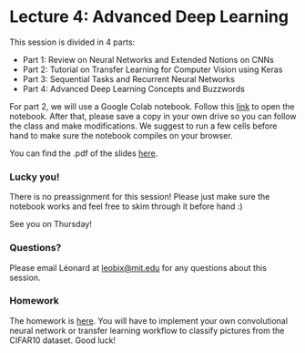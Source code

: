 # Lecture 4: Advanced Deep Learning

This session is divided in 4 parts:
- Part 1: Review on Neural Networks and Extended Notions on CNNs
- Part 2: Tutorial on Transfer Learning for Computer Vision using Keras
- Part 3: Sequential Tasks and Recurrent Neural Networks
- Part 4: Advanced Deep Learning Concepts and Buzzwords

For part 2, we will use a Google Colab notebook. Follow this [link](https://colab.research.google.com/drive/1oQo5IsO4C6xBb6EFoaoinmYqvj1pg62I?usp=sharing) to open the notebook. After that, please save a copy in your own drive so you can follow the class and make modifications.
We suggest to run a few cells before hand to make sure the notebook compiles on your browser.

You can find the .pdf of the slides [here](https://www.dropbox.com/s/r9wr38xnrl0cfj8/Advanced%20Deep%20Learning%202022%20Public%20Version.pdf?dl=0).


### Lucky you! 
There is no preassignment for this session! Please just make sure the notebook works and feel free to skim through it before hand :)

See you on Thursday!

### Questions?

Please email Léonard at leobix@mit.edu for any questions about this session.

### Homework

The homework is [here](https://colab.research.google.com/drive/10IMhJUiAepquOQsSSNSqX232veozk6mD?usp=sharing). You will have to implement your own convolutional neural network or transfer learning workflow to classify pictures from the CIFAR10 dataset. Good luck!


